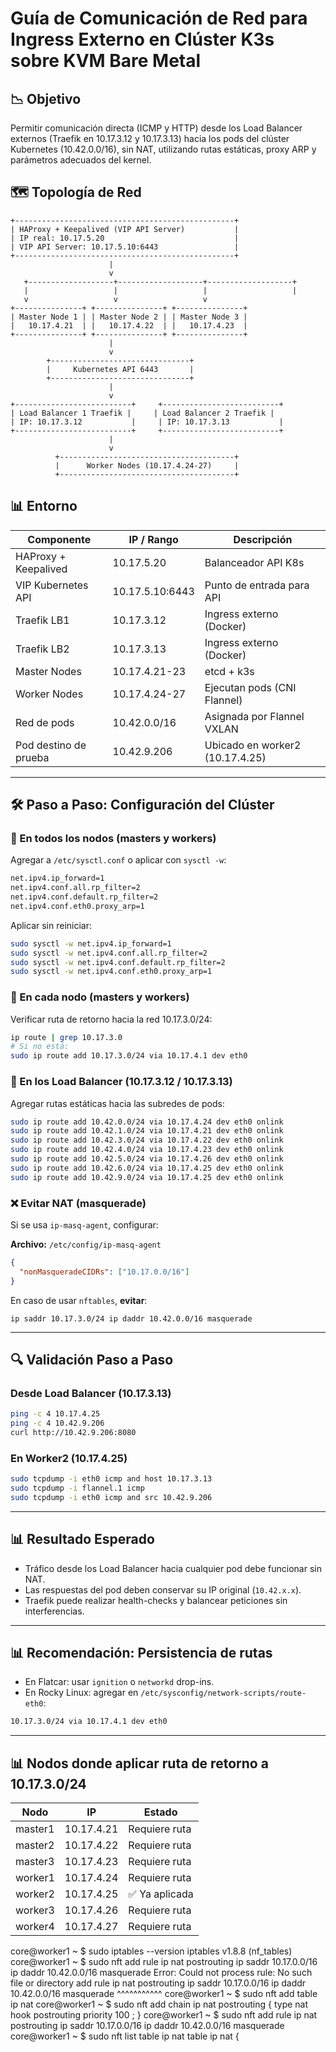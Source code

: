 # Guía de Comunicación de Red para Ingress Externo en Clúster K3s sobre KVM Bare Metal

## 📉 Objetivo

Permitir comunicación directa (ICMP y HTTP) desde los Load Balancer externos (Traefik en 10.17.3.12 y 10.17.3.13) hacia los pods del clúster Kubernetes (10.42.0.0/16), sin NAT, utilizando rutas estáticas, proxy ARP y parámetros adecuados del kernel.

## 🗺️ Topología de Red

```
+-------------------------------------------------+
| HAProxy + Keepalived (VIP API Server)           |
| IP real: 10.17.5.20                             |
| VIP API Server: 10.17.5.10:6443                 |
+-------------------------------------------------+
                      |
                      v
   +-------------------+-------------------+-------------------+
   |                   |                   |                   |
   v                   v                   v
+---------------+ +---------------+ +---------------+
| Master Node 1 | | Master Node 2 | | Master Node 3 |
|   10.17.4.21  | |   10.17.4.22  | |   10.17.4.23  |
+---------------+ +---------------+ +---------------+
                      |
                      v
        +-------------------------------+
        |     Kubernetes API 6443       |
        +-------------------------------+
                      |
                      v
+--------------------------+     +--------------------------+
| Load Balancer 1 Traefik |     | Load Balancer 2 Traefik |
| IP: 10.17.3.12           |     | IP: 10.17.3.13           |
+--------------------------+     +--------------------------+
                      |
                      v
          +---------------------------------------+
          |      Worker Nodes (10.17.4.24-27)     |
          +---------------------------------------+
```

## 📊 Entorno

| Componente            | IP / Rango      | Descripción                     |
| --------------------- | --------------- | ------------------------------- |
| HAProxy + Keepalived  | 10.17.5.20      | Balanceador API K8s             |
| VIP Kubernetes API    | 10.17.5.10:6443 | Punto de entrada para API       |
| Traefik LB1           | 10.17.3.12      | Ingress externo (Docker)        |
| Traefik LB2           | 10.17.3.13      | Ingress externo (Docker)        |
| Master Nodes          | 10.17.4.21-23   | etcd + k3s                      |
| Worker Nodes          | 10.17.4.24-27   | Ejecutan pods (CNI Flannel)     |
| Red de pods           | 10.42.0.0/16    | Asignada por Flannel VXLAN      |
| Pod destino de prueba | 10.42.9.206     | Ubicado en worker2 (10.17.4.25) |

---

## 🛠️ Paso a Paso: Configuración del Clúster

### 🔧 En todos los nodos (masters y workers)

Agregar a `/etc/sysctl.conf` o aplicar con `sysctl -w`:

```bash
net.ipv4.ip_forward=1
net.ipv4.conf.all.rp_filter=2
net.ipv4.conf.default.rp_filter=2
net.ipv4.conf.eth0.proxy_arp=1
```

Aplicar sin reiniciar:

```bash
sudo sysctl -w net.ipv4.ip_forward=1
sudo sysctl -w net.ipv4.conf.all.rp_filter=2
sudo sysctl -w net.ipv4.conf.default.rp_filter=2
sudo sysctl -w net.ipv4.conf.eth0.proxy_arp=1
```

### 🔧 En cada nodo (masters y workers)

Verificar ruta de retorno hacia la red 10.17.3.0/24:

```bash
ip route | grep 10.17.3.0
# Si no está:
sudo ip route add 10.17.3.0/24 via 10.17.4.1 dev eth0
```

### 🔧 En los Load Balancer (10.17.3.12 / 10.17.3.13)

Agregar rutas estáticas hacia las subredes de pods:

```bash
sudo ip route add 10.42.0.0/24 via 10.17.4.24 dev eth0 onlink
sudo ip route add 10.42.1.0/24 via 10.17.4.21 dev eth0 onlink
sudo ip route add 10.42.3.0/24 via 10.17.4.22 dev eth0 onlink
sudo ip route add 10.42.4.0/24 via 10.17.4.23 dev eth0 onlink
sudo ip route add 10.42.5.0/24 via 10.17.4.26 dev eth0 onlink
sudo ip route add 10.42.6.0/24 via 10.17.4.25 dev eth0 onlink
sudo ip route add 10.42.9.0/24 via 10.17.4.25 dev eth0 onlink
```

### ❌ Evitar NAT (masquerade)

Si se usa `ip-masq-agent`, configurar:

**Archivo:** `/etc/config/ip-masq-agent`

```json
{
  "nonMasqueradeCIDRs": ["10.17.0.0/16"]
}
```

En caso de usar `nftables`, **evitar**:

```nft
ip saddr 10.17.3.0/24 ip daddr 10.42.0.0/16 masquerade
```

---

## 🔍 Validación Paso a Paso

### Desde Load Balancer (10.17.3.13)

```bash
ping -c 4 10.17.4.25
ping -c 4 10.42.9.206
curl http://10.42.9.206:8080
```

### En Worker2 (10.17.4.25)

```bash
sudo tcpdump -i eth0 icmp and host 10.17.3.13
sudo tcpdump -i flannel.1 icmp
sudo tcpdump -i eth0 icmp and src 10.42.9.206
```

---

## 📊 Resultado Esperado

* Tráfico desde los Load Balancer hacia cualquier pod debe funcionar sin NAT.
* Las respuestas del pod deben conservar su IP original (`10.42.x.x`).
* Traefik puede realizar health-checks y balancear peticiones sin interferencias.

---

## 📊 Recomendación: Persistencia de rutas

* En Flatcar: usar `ignition` o `networkd` drop-ins.
* En Rocky Linux: agregar en `/etc/sysconfig/network-scripts/route-eth0`:

```bash
10.17.3.0/24 via 10.17.4.1 dev eth0
```

---

## 📊 Nodos donde aplicar ruta de retorno a 10.17.3.0/24

| Nodo    | IP         | Estado        |
| ------- | ---------- | ------------- |
| master1 | 10.17.4.21 | Requiere ruta |
| master2 | 10.17.4.22 | Requiere ruta |
| master3 | 10.17.4.23 | Requiere ruta |
| worker1 | 10.17.4.24 | Requiere ruta |
| worker2 | 10.17.4.25 | ✅ Ya aplicada |
| worker3 | 10.17.4.26 | Requiere ruta |
| worker4 | 10.17.4.27 | Requiere ruta |




core@worker1 ~ $ sudo iptables --version
iptables v1.8.8 (nf_tables)
core@worker1 ~ $ sudo nft add rule ip nat postrouting ip saddr 10.17.0.0/16 ip daddr 10.42.0.0/16 masquerade
Error: Could not process rule: No such file or directory
add rule ip nat postrouting ip saddr 10.17.0.0/16 ip daddr 10.42.0.0/16 masquerade
                ^^^^^^^^^^^
core@worker1 ~ $ sudo nft add table ip nat
core@worker1 ~ $ sudo nft add chain ip nat postrouting { type nat hook postrouting priority 100 \; }
core@worker1 ~ $ sudo nft add rule ip nat postrouting ip saddr 10.17.0.0/16 ip daddr 10.42.0.0/16 masquerade
core@worker1 ~ $ sudo nft list table ip nat
table ip nat {
